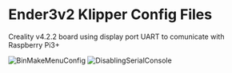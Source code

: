 # Ender3v2 Klipper Config Files

Creality v4.2.2 board using display port UART to comunicate with Raspberry Pi3+

![BinMakeMenuConfig](https://user-images.githubusercontent.com/50119854/140626327-e5875e38-2fc2-4e43-9f97-6341aff2be53.png)
![DisablingSerialConsole](https://user-images.githubusercontent.com/50119854/140626331-bd5ec515-b8d0-44c5-b7d2-8bf3cbc69f21.png)
